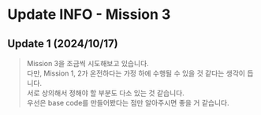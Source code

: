 # Update INFO - Mission 3

## Update 1 (2024/10/17)
> Mission 3을 조금씩 시도해보고 있습니다.<br>
> 다만, Mission 1, 2가 온전하다는 가정 하에 수행될 수 있을 것 같다는 생각이 듭니다.<br>
> 서로 상의해서 정해야 할 부분도 다소 있는 것 같습니다.<br>
> 우선은 base code를 만들어봤다는 점만 알아주시면 좋을 거 같습니다.